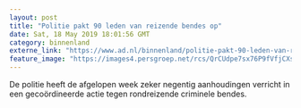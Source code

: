 ```yaml
---
layout: post
title: "Politie pakt 90 leden van reizende bendes op"
date: Sat, 18 May 2019 18:01:56 GMT
category: binnenland
externe_link: "https://www.ad.nl/binnenland/politie-pakt-90-leden-van-reizende-bendes-op~a9c248d1/"
feature_image: "https://images4.persgroep.net/rcs/QrCUdpe7sx76P9fVfjCXsdKoUkY/diocontent/118208094/_fitwidth/400/?appId=21791a8992982cd8da851550a453bd7f&quality=0.7"
---
```


De politie heeft de afgelopen week zeker negentig aanhoudingen verricht in een gecoördineerde actie tegen rondreizende criminele bendes.

